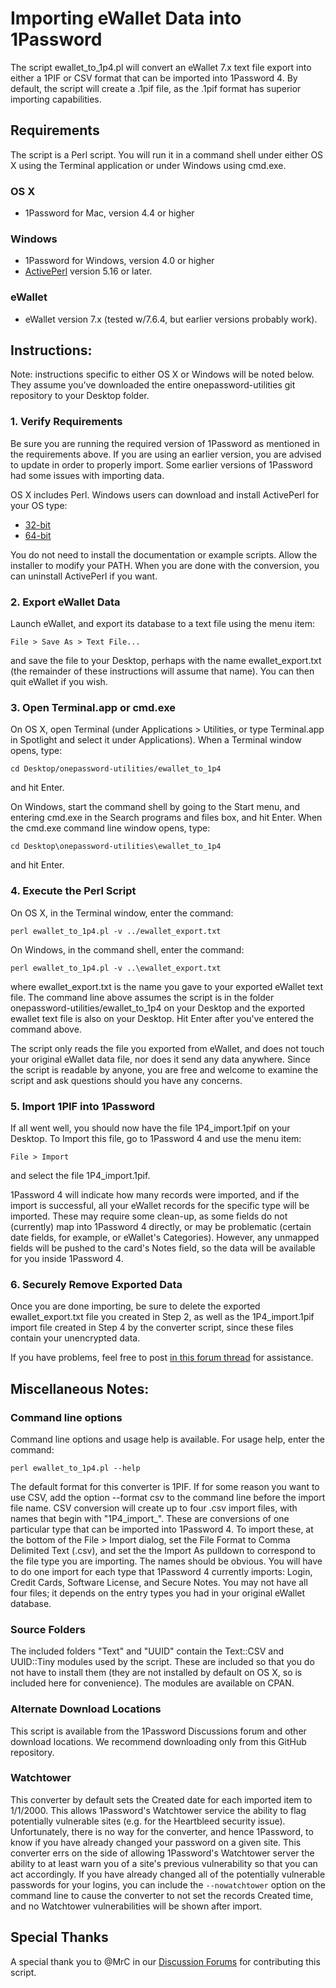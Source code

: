 # Importing eWallet Data into 1Password

The script ewallet_to_1p4.pl will convert an eWallet 7.x text file export into either a 1PIF or CSV format that can be imported into 1Password 4.  By default, the script will create a .1pif file, as the .1pif format has superior importing capabilities.

## Requirements

The script is a Perl script. You will run it in a command shell under either OS X using the Terminal application or under Windows using cmd.exe.

### OS X

- 1Password for Mac, version 4.4 or higher

### Windows

- 1Password for Windows, version 4.0 or higher
- [ActivePerl](http://www.activestate.com/activeperl) version 5.16 or later.

### eWallet

- eWallet version 7.x (tested w/7.6.4, but earlier versions probably work).


## Instructions:

Note: instructions specific to either OS X or Windows will be noted below. They assume you've downloaded the entire onepassword-utilities git repository to your Desktop folder.

### 1. Verify Requirements

Be sure you are running the required version of 1Password as mentioned in the requirements above. If you are using an earlier version, you are advised to update in order to properly import.  Some earlier versions of 1Password had some issues with importing data.

OS X includes Perl. Windows users can download and install ActivePerl for your OS type:

- [32-bit](http://downloads.activestate.com/ActivePerl/releases/5.16.3.1604/ActivePerl-5.16.3.1604-MSWin32-x86-298023.msi)
- [64-bit](http://downloads.activestate.com/ActivePerl/releases/5.16.3.1604/ActivePerl-5.16.3.1604-MSWin32-x64-298023.msi)

You do not need to install the documentation or example scripts.  Allow the installer to modify your PATH.  When you are done with the conversion, you can uninstall ActivePerl if you want.

### 2. Export eWallet Data

Launch eWallet, and export its database to a text file using the menu item:

    File > Save As > Text File...

and save the file to your Desktop, perhaps with the name ewallet_export.txt (the remainder of these instructions will assume that name).  You can then quit eWallet if you wish.

### 3. Open Terminal.app or cmd.exe

On OS X, open Terminal (under Applications > Utilities, or type Terminal.app in Spotlight and select it under Applications).  When a Terminal window opens, type:

    cd Desktop/onepassword-utilities/ewallet_to_1p4

and hit Enter.

On Windows, start the command shell by going to the Start menu, and entering cmd.exe in the Search programs and files box, and hit Enter.  When the cmd.exe command line window opens, type:

    cd Desktop\onepassword-utilities\ewallet_to_1p4

and hit Enter.

### 4. Execute the Perl Script

On OS X, in the Terminal window, enter the command:

    perl ewallet_to_1p4.pl -v ../ewallet_export.txt

On Windows, in the command shell, enter the command:

    perl ewallet_to_1p4.pl -v ..\ewallet_export.txt

where ewallet_export.txt is the name you gave to your exported eWallet text file.  The command line above assumes the script is in the folder onepassword-utilities/ewallet_to_1p4 on your Desktop and the exported ewallet text file is also on your Desktop.  Hit Enter after you've entered the command above.

The script only reads the file you exported from eWallet, and does not touch your original eWallet data file, nor does it send any data anywhere.  Since the script is readable by anyone, you are free and welcome to examine the script and ask questions should you have any concerns.

### 5. Import 1PIF into 1Password

If all went well, you should now have the file 1P4_import.1pif on your Desktop.  To Import this file, go to 1Password 4 and use the menu item:

    File > Import

and select the file 1P4_import.1pif.

1Password 4 will indicate how many records were imported, and if the import is successful, all your eWallet records for the specific type will be imported.  These may require some clean-up, as some fields do not (currently) map into 1Password 4 directly, or may be problematic (certain date fields, for example, or eWallet's Categories).  However, any unmapped fields will be pushed to the card's Notes field, so the data will be available for you inside 1Password 4.

### 6. Securely Remove Exported Data

Once you are done importing, be sure to delete the exported ewallet_export.txt file you created in Step 2, as well as the 1P4_import.1pif import file created in Step 4 by the converter script, since these files contain your unencrypted data.

If you have problems, feel free to post [in this forum thread](https://discussions.agilebits.com/discussion/23919) for assistance.


## Miscellaneous Notes:

### Command line options

Command line options and usage help is available.  For usage help, enter the command:

    perl ewallet_to_1p4.pl --help

The default format for this converter is 1PIF.  If for some reason you want to use CSV, add the option --format csv to the command line before the import file name.  CSV conversion will create up to four .csv import files, with names that begin with "1P4_import_".   These are conversions of one particular type that can be imported into 1Password 4.  To import these, at the bottom of the File > Import dialog, set the File Format to Comma Delimited Text (.csv),  and set the the Import As pulldown to correspond to the file type you are importing.  The names should be obvious.  You will have to do one import for each type that 1Password 4 currently imports: Login, Credit Cards, Software License, and Secure Notes.  You may not have all four files; it depends on the entry types you had in your original eWallet database.

### Source Folders

The included folders "Text" and "UUID" contain the Text::CSV and UUID::Tiny modules used by the script.  These are included so that you do not have to install them (they are not installed by default on OS X, so is included here for convenience).  The modules are available on CPAN.

### Alternate Download Locations

This script is available from the 1Password Discussions forum and other download locations. We recommend downloading only from this GitHub repository.

### Watchtower

This converter by default sets the Created date for each imported item to 1/1/2000.  This allows 1Password's Watchtower service the ability to flag potentially vulnerable sites (e.g. for the Heartbleed security issue).  Unfortunately, there is no way for the converter, and hence 1Password, to know if you have already changed your password on a given site.  This converter errs on the side of allowing 1Password's Watchtower server the ability to at least warn you of a site's previous vulnerability so that you can act accordingly.  If you have already changed all of the potentially vulnerable passwords for your logins, you can include the `--nowatchtower` option on the command line to cause the converter to not set the records Created time, and no Watchtower vulnerabilities will be shown after import.

## Special Thanks

A special thank you to @MrC in our [Discussion Forums](https://discussions.agilebits.com) for contributing this script.
